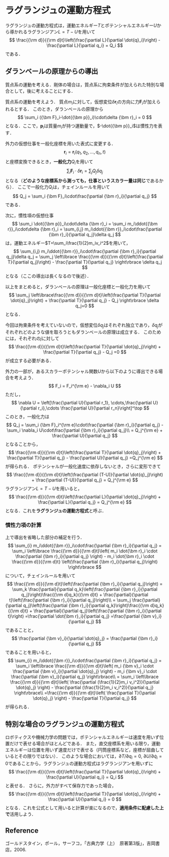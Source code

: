 # ラグランジュの運動方程式

ラグランジュの運動方程式は，運動エネルギー$T$とポテンシャルエネルギー$U$から導かれるラグランジアン$L=T-U$を用いて
$$
    \frac{{\rm d}}{{\rm d}t}\left(\frac{\partial L}{\partial \dot{q}_i}\right) - \frac{\partial L}{\partial q_i} = Q_i
$$
である．

## ダランベールの原理からの導出

質点系の運動を考える．剛体の場合は，質点系に拘束条件が加えられた特別な場合として，後に考えることにする．

質点系の運動を考えよう．
質点$m_i$に対して，仮想変位$\delta {\bm r}_i$の方向に力${\bm F}_i$が加えられるとする．
このとき，ダランベールの原理から
$$
	\sum_i ({\bm F}_i-\dot{{\bm p}}_i)\cdot\delta {\bm r}_i = 0
$$
となる．ここで，${\bm p}_i$は質量$m_i$が持つ運動量で，$-\dot{{\bm p}}_i$は慣性力を表す．

外力の仮想仕事を一般化座標を用いた表式に変更する．
$$
	{\bm r}_i = {\bm r}_i(q_1, q_2, \ldots, q_n, t)
$$
と座標変換できるとき，**一般化力**$Q_i$を用いて
$$
	\sum_i {\bm F}_i\cdot\delta {\bm r}_i = \sum_j Q_j\delta q_j
$$
となる（**どのような座標系から測っても，仕事というスカラー量は同じ**であるから）．
ここで一般化力$Q_i$は，チェインルールを用いて
$$
    Q_j = \sum_i {\bm F}_i\cdot\frac{\partial {\bm r}_i}{\partial q_j}
$$
である．

次に，慣性項の仮想仕事
$$
	\sum_i \dot{{\bm p}}_i\cdot\delta {\bm r}_i = \sum_i m_i\ddot{{\bm r}}_i\cdot\delta {\bm r}_i = \sum_{i,j} m_i\ddot{{\bm r}}_i\cdot\frac{\partial {\bm r}_i}{\partial q_j}\delta q_j
$$
は，運動エネルギー$T=\sum_i\frac{1}{2}m_iv_i^2$を用いて，
$$
\sum_{i,j} m_i\ddot{{\bm r}}_i\cdot\frac{\partial {\bm r}_i}{\partial q_j}\delta q_j = \sum_j \left\lbrace \frac{{\rm d}}{{\rm d}t}\left(\frac{\partial T}{\partial q_j}\right) - \frac{\partial T}{\partial q_j} \right\rbrace \delta q_j
$$
となる（ここの導出は長くなるので後述）．

以上をまとめると，ダランベールの原理は一般化座標と一般化力を用いて
$$
    \sum_j \left\lbrace\frac{{\rm d}}{{\rm d}t}\left(\frac{\partial T}{\partial \dot{q}_j}\right) + \frac{\partial T}{\partial q_j} - Q_j \right\rbrace \delta q_j=0
$$
となる．

今回は拘束条件を考えていないので，仮想変位$\delta q_j$はそれぞれ独立であり，$\delta q_j$がそれぞれどのような値を取ろうともダランベールの原理は成立する．
このためには，それぞれの$j$に対して
$$
\frac{{\rm d}}{{\rm d}t}\left(\frac{\partial T}{\partial \dot{q}_j}\right) + \frac{\partial T}{\partial q_j} - Q_j =0
$$
が成立する必要がある．

外力の一部が，あるスカラーポテンシャル関数$U$から以下のように導出できる場合を考えよう．
$$
F_i = F_i^{\rm e} - \nabla_i U
$$
ただし，
$$
    \nabla U = \left[\frac{\partial U}{\partial r_1}, \cdots,\frac{\partial U}{\partial r_i},\cdots \frac{\partial U}{\partial r_n}\right]^\top
$$
このとき，一般化力は
$$
    Q_j = \sum_i {\bm F}_i^{\rm e}\cdot\frac{\partial {\bm r}_i}{\partial q_j} - \sum_i \nabla_i U\cdot\frac{\partial {\bm r}_i}{\partial q_j}\\
    = Q_j^{\rm e} + \frac{\partial U}{\partial q_j}
$$
となることから，
$$
\frac{{\rm d}}{{\rm d}t}\left(\frac{\partial T}{\partial \dot{q}_j}\right) + \frac{\partial T}{\partial q_j} - \frac{\partial U}{\partial q_j} =Q_j^{\rm e}
$$
が得られる．
ポテンシャルが一般化速度に依存しないとき，さらに変形できて
$$
\frac{{\rm d}}{{\rm d}t}\left(\frac{\partial (T-U)}{\partial \dot{q}_j}\right) + \frac{\partial (T-U)}{\partial q_j} = Q_j^{\rm e}
$$
ラグランジアン$L=T-U$を用いると，
$$
\frac{{\rm d}}{{\rm d}t}\left(\frac{\partial L}{\partial \dot{q}_j}\right) + \frac{\partial L}{\partial q_j} = Q_j^{\rm e}
$$
となる．これを**ラグランジュの運動方程式**と呼ぶ．

### 慣性力項の計算

上で導出を省略した部分の補足を行う．
$$
    \sum_{i} m_i\ddot{{\bm r}}_i\cdot\frac{\partial {\bm r}_i}{\partial q_j} = \sum_i \left\lbrace \frac{{\rm d}}{{\rm d}t}\left( m_i \dot{\bm r}_i \cdot \frac{\partial {\bm r}_i}{\partial q_j} \right) - m_i \dot{\bm r}_i \cdot \frac{{\rm d}}{{\rm d}t} \left(\frac{\partial {\bm r}_i}{\partial q_j}\right) \right\rbrace
$$
について，チェインルールを用いて
$$
    \frac{{\rm d}}{{\rm d}t}\left(\frac{\partial {\bm r}_i}{\partial q_j}\right) = \sum_k \frac{\partial}{\partial q_k}\left(\frac{\partial {\bm r}_i}{\partial q_j}\right)\frac{{\rm d}q_k}{{\rm d}t} + \frac{\partial}{\partial t}\left(\frac{\partial {\bm r}_i}{\partial q_j}\right)\\
    = \sum_j \frac{\partial}{\partial q_j}\left(\frac{\partial {\bm r}_i}{\partial q_k}\right)\frac{{\rm d}q_k}{{\rm d}t} + \frac{\partial}{\partial q_j}\left(\frac{\partial {\bm r}_i}{\partial t}\right)
    =\frac{\partial \dot{\bm r}_i}{\partial q_j}
    =\frac{\partial {\bm v}_i}{\partial q_j}
$$
であることと，
$$
\frac{\partial {\bm v}_i}{\partial \dot{q}_j} = \frac{\partial {\bm r}_i}{\partial q_j}
$$
であることを用いると，
$$
    \sum_{i} m_i\ddot{{\bm r}}_i\cdot\frac{\partial {\bm r}_i}{\partial q_j}
    = \sum_i \left\lbrace \frac{{\rm d}}{{\rm d}t}\left( m_i {\bm v}_i \cdot \frac{\partial {\bm v}_i}{\partial \dot{q}_j} \right) - m_i {\bm v}_i \cdot \frac{\partial {\bm v}_i}{\partial q_j} \right\rbrace\\
    = \sum_i \left\lbrace \frac{{\rm d}}{{\rm d}t}\left( \frac{\partial (\frac{1}{2}m_i v_i^2)}{\partial \dot{q}_j} \right) - \frac{\partial (\frac{1}{2}m_i v_i^2)}{\partial q_j} \right\rbrace\\
    =\frac{{\rm d}}{{\rm d}t}\left( \frac{\partial T}{\partial \dot{q}_j} \right) - \frac{\partial T}{\partial q_j}
$$
が得られる．

## 特別な場合のラグランジュの運動方程式

ロボティクスや機械力学の問題では，ポテンシャルエネルギーは速度を用いず位置だけで表せる場合がほとんどである．
また，直交座標系を用いる限り，運動エネルギーは位置を用いず速度だけで表せる（円筒座標系など，座標が屈曲しているとその限りではない）．
このような場合においては，$\partial T/ \partial q_i =0$, $\partial U /\partial \dot{q}_i = 0$であることから，ラグランジュの運動方程式はラグランジアンを用いずに
$$
    \frac{{\rm d}}{{\rm d}t}\left(\frac{\partial T}{\partial \dot{q}_i}\right) + \frac{\partial U}{\partial q_i} = Q_i
$$
と表せる．
さらに，外力がすべて保存力であった場合，
$$
    \frac{{\rm d}}{{\rm d}t}\left(\frac{\partial T}{\partial \dot{q}_i}\right) + \frac{\partial U}{\partial q_i} = 0
$$
となる．これを公式として用いると計算が楽になるので，**適用条件に配慮した上で**活用しよう．

## Reference

ゴールドスタイン，ポール，サーフコ，「古典力学（上）　原著第3版」，吉岡書店，2006.